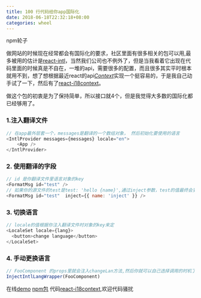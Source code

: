 ```yaml
---
title: 100 行代码给你app国际化
date: 2018-06-18T22:32:18+08:00
categories: wheel
---
```


npm轮子
<!--more-->

做网站的时候现在经常都会有国际化的要求，社区里面有很多相关的包可以用,最多被用的估计是[react-intl](https://github.com/yahoo/react-intl)，当然我们公司也不例外了，但是当我看着它出现在代码里面的时候真是不自在，一堆的api，需要很多的配置，而且很多其实平时根本就用不到，想了想根据最近react的api[*Context*](https://reactjs.org/docs/context.html)实现一个挺容易的，于是我自己动手试了一下，然后有了[react-i18context](https://github.com/flyingalex/react-i18context)。

做这个包的初衷是为了保持简单，所以接口就4个，但是我觉得大多数的国际化都已经够用了。

### 1.注入翻译文件

```js
// 在app最外层套一个，messages是翻译的一个数组对象， 然后初始化要使用的语言
<IntlProvider messages={messages} locale="en">
    <App />
</IntlProvider>
```

### 2. 使用翻译的字段
```js
// id 是你翻译文件里语言对象的key
<FormatMsg id="test" />
// 如果你的源文件的test是test: 'hello {name}',通过inject参数，test的值最终会变成‘hello inject'
<FormatMsg id="test"  inject={{ name: 'inject' }} />
```

### 3. 切换语言
```js
// locale的值根据你注入翻译文件时对象的key来定
<LocaleSet locale={lang}>
  <button>change language</button>
</LocaleSet>
```
### 4. 手动更换语言
```js
// FooComponent 的props里就会注入changeLan方法,然后你就可以自己选择调用的时机了。
InjectIntlLangWrapper(FooComponent)
```

在线[demo](https://codesandbox.io/s/rmwklmo34m)
[npm包](https://www.npmjs.com/package/react-i18context)
代码[react-i18context](https://github.com/flyingalex/react-i18context),欢迎代码骚扰
